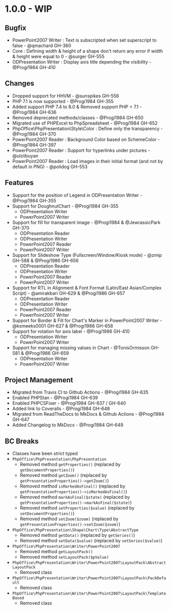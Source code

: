 # 1.0.0 - WIP

## Bugfix
- PowerPoint2007 Writer : Text is subscripted when set superscript to false - @qmachard GH-360
- Core : Defining width & height of a shape don't return any error if width & height were equal to 0 - @surger GH-555
- ODPresentation Writer : Display axis title depending the visibility - @Progi1984 GH-410

## Changes
- Dropped support for HHVM - @sunspikes GH-556
- PHP 7.1 is now supported - @Progi1984 GH-355
- Added support PHP 7.4 to 8.0 & Removed support PHP < 7.1 - @Progi1984 GH-636
- Removed deprecated methods/classes - @Progi1984 GH-650
- Migrated use of PHPExcel to PhpSpreadsheet - @Progi1984 GH-652
- PhpOffice\PhpPresentation\Style\Color : Define only the transparency - @Progi1984 GH-370
- PowerPoint2007 Reader : Background Color based on SchemeColor - @Progi1984 GH-397
- PowerPoint2007 Reader : Support for hyperlinks under pictures - @ulziibuyan
- PowerPoint2007 Reader : Load images in their initial format (and not by default in PNG) - @polidog GH-553

## Features
- Support for the position of Legend in ODPresentation Writer - @Progi1984 GH-355
- Support for DoughnutChart - @Progi1984 GH-355
  - ODPresentation Writer
  - PowerPoint2007 Writer
- Support for fill for transparent image - @Progi1984 & @JewrassicPark GH-370
  - ODPresentation Reader
  - ODPresentation Writer
  - PowerPoint2007 Reader
  - PowerPoint2007 Writer
- Support for Slideshow Type (Fullscreen/Window/Kiosk mode) - @zmip GH-588 & @Progi1986 GH-656
  - ODPresentation Reader
  - ODPresentation Writer
  - PowerPoint2007 Reader
  - PowerPoint2007 Writer
- Support for RTL in Alignment & Font Format (Latin/East Asian/Complex Script) - @amirakbari GH-629 & @Progi1986 GH-657
  - ODPresentation Reader
  - ODPresentation Writer
  - PowerPoint2007 Reader
  - PowerPoint2007 Writer
- Support for Border & Fill for Chart's Marker in PowerPoint2007 Writer - @ksmeeks0001 GH-627 & @Progi1986 GH-658
- Support for rotation for axis label - @Progi1986 GH-410
  - ODPresentation Writer
  - PowerPoint2007 Writer
- Support for managing missing values in Chart - @TonisOrmisson GH-581 & @Progi1986 GH-659
  - ODPresentation Writer
  - PowerPoint2007 Writer

## Project Management
- Migrated from Travis CI to Github Actions - @Progi1984 GH-635
- Enabled PHPStan - @Progi1984 GH-639
- Enabled PHPCSFixer - @Progi1984 GH-637 / GH-640
- Added link to Coveralls - @Progi1984 GH-648
- Migrated from ReadTheDocs to MkDocs & Github Actions - @Progi1984 GH-647
- Added Changelog to MkDocs - @Progi1984 GH-649

## BC Breaks
* Classes have been strict typed
* `PhpOffice\PhpPresentation\PhpPresentation`
    * Removed method `getProperties()` (replaced by `getDocumentProperties()`)
    * Removed method `getZoom()` (replaced by `getPresentationProperties()->getZoom()`)
    * Removed method `isMarkedAsFinal()` (replaced by `getPresentationProperties()->isMarkedAsFinal()`)
    * Removed method `markAsFinal($state)` (replaced by `getPresentationProperties()->markAsFinal($state)`)
    * Removed method `setProperties($value)` (replaced by `setDocumentProperties()`)
    * Removed method `setZoom($zoom)` (replaced by `getPresentationProperties()->setZoom($zoom)`)
* `PhpOffice\PhpPresentation\Shape\Chart\Type\AbstractType`
    * Removed method `getData()` (replaced by `getSeries()`)
    * Removed method `setData($value)` (replaced by `setSeries($value)`)
* `PhpOffice\PhpPresentation\Writer\PowerPoint2007`
    * Removed method `getLayoutPack()`
    * Removed method `setLayoutPack($pValue)`
* `PhpOffice\PhpPresentation\Writer\PowerPoint2007\LayoutPack\AbstractLayoutPack`
    * Removed class
* `PhpOffice\PhpPresentation\Writer\PowerPoint2007\LayoutPack\PackDefault`
    * Removed class
* `PhpOffice\PhpPresentation\Writer\PowerPoint2007\LayoutPack\TemplateBased`
    * Removed class